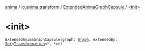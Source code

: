 [anima](../../index.md) / [io.anima.transform](../index.md) / [ExtendedAnimaGraphCapsule](index.md) / [&lt;init&gt;](./-init-.md)

# &lt;init&gt;

`ExtendedAnimaGraphCapsule(graph: `[`Graph`](../../io.anima.graph/-graph/index.md)`, extendedBy: `[`Set`](https://kotlinlang.org/api/latest/jvm/stdlib/kotlin.collections/-set/index.html)`<`[`Transformation`](../-transformation/index.md)`<*, *>>)`